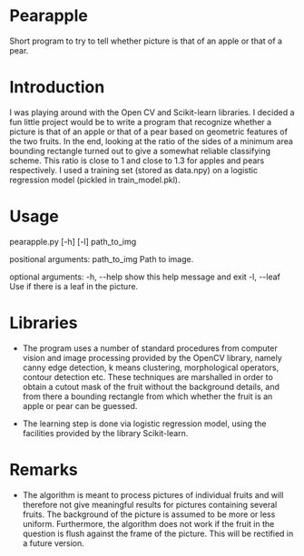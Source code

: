 # Pearapple
Short program to try to tell whether picture is that of an apple or that of a pear.

# Introduction
I was playing around with the Open CV and Scikit-learn libraries. I decided a fun little project would be to write a program that recognize whether a picture is that of an apple or that of a pear based on geometric features of the two fruits. In the end, looking at the ratio of the sides of a minimum area bounding rectangle turned out to give a somewhat reliable classifying scheme. This ratio is close to 1 and close to 1.3 for apples and pears respectively. I used a training set (stored as data.npy) on a logistic regression model (pickled in train_model.pkl).

# Usage
pearapple.py [-h] [-l] path_to_img

positional arguments:
  path_to_img  Path to image.

optional arguments:
  -h, --help   show this help message and exit
  -l, --leaf   Use if there is a leaf in the picture.

# Libraries
* The program uses a number of standard procedures from computer vision and image processing provided by the OpenCV library, namely canny edge detection, k means clustering, morphological operators, contour detection etc. These techniques are marshalled in order to obtain a cutout mask of the fruit without the background details, and from there a bounding rectangle from which whether the fruit is an apple or pear can be guessed.

* The learning step is done via logistic regression model, using the facilities provided by the library Scikit-learn.

# Remarks
* The algorithm is meant to process pictures of individual fruits and will therefore not give meaningful results for pictures containing several fruits. The background of the picture is assumed to be more or less uniform. Furthermore, the algorithm does not work if the fruit in the question is flush against the frame of the picture. This will be rectified in a future version. 
